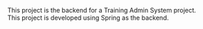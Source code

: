 This project is the backend for a Training Admin System project.<br>
This project is developed using Spring as the backend.
